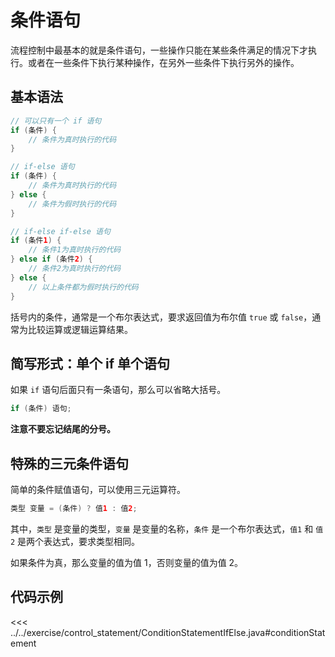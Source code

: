 # 条件语句

流程控制中最基本的就是条件语句，一些操作只能在某些条件满足的情况下才执行。或者在一些条件下执行某种操作，在另外一些条件下执行另外的操作。

## 基本语法

```java
// 可以只有一个 if 语句
if (条件) {
    // 条件为真时执行的代码
}

// if-else 语句
if (条件) {
    // 条件为真时执行的代码
} else {
    // 条件为假时执行的代码
}

// if-else if-else 语句
if (条件1) {
    // 条件1为真时执行的代码
} else if (条件2) {
    // 条件2为真时执行的代码
} else {
    // 以上条件都为假时执行的代码
}
```

括号内的条件，通常是一个布尔表达式，要求返回值为布尔值 `true` 或 `false`，通常为比较运算或逻辑运算结果。

## 简写形式：单个 if 单个语句

如果 `if` 语句后面只有一条语句，那么可以省略大括号。

```java
if (条件) 语句;
```

**注意不要忘记结尾的分号。**

## 特殊的三元条件语句

简单的条件赋值语句，可以使用三元运算符。

```java
类型 变量 = (条件) ? 值1 : 值2;
```

其中，`类型` 是变量的类型，`变量` 是变量的名称，`条件` 是一个布尔表达式，`值1` 和 `值2` 是两个表达式，要求类型相同。

如果条件为真，那么变量的值为值 1，否则变量的值为值 2。

## 代码示例

<<< ../../exercise/control_statement/ConditionStatementIfElse.java#conditionStatement
